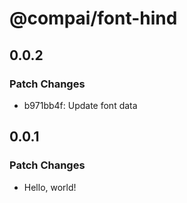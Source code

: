 # @compai/font-hind

## 0.0.2

### Patch Changes

- b971bb4f: Update font data

## 0.0.1

### Patch Changes

- Hello, world!
